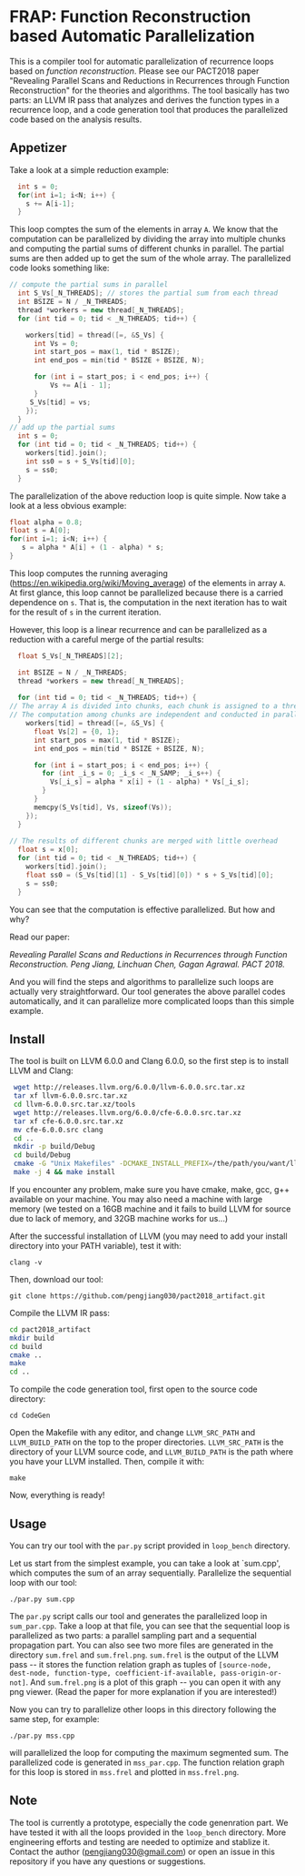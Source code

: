 # FRAP: Function Reconstruction based Automatic Parallelization

This is a compiler tool for automatic parallelization of recurrence loops based on *function reconstruction*. 
Please see our PACT2018 paper "Revealing Parallel Scans and Reductions in Recurrences through Function Reconstruction" for the theories and algorithms. 
The tool basically has two parts: an LLVM IR pass that analyzes and derives the function types in a recurrence loop, and a code generation tool that produces the parallelized code based on the analysis results. 


## Appetizer
Take a look at a simple reduction example:

```cpp
  int s = 0;
  for(int i=1; i<N; i++) {
    s += A[i-1];
  }
```

This loop comptes the sum of the elements in array `A`. We know that the computation can be parallelized by dividing the array into multiple chunks and computing the partial sums of different chunks in parallel. The partial sums are then added up to get the sum of the whole array. The parallelized code looks something like:

```cpp
// compute the partial sums in parallel
  int S_Vs[_N_THREADS]; // stores the partial sum from each thread
  int BSIZE = N / _N_THREADS;
  thread *workers = new thread[_N_THREADS];
  for (int tid = 0; tid < _N_THREADS; tid++) {

    workers[tid] = thread([=, &S_Vs] {
      int Vs = 0;
      int start_pos = max(1, tid * BSIZE);
      int end_pos = min(tid * BSIZE + BSIZE, N);

      for (int i = start_pos; i < end_pos; i++) {
          Vs += A[i - 1]; 
      }
     S_Vs[tid] = vs;
    });
  } 
// add up the partial sums
  int s = 0;
  for (int tid = 0; tid < _N_THREADS; tid++) {
    workers[tid].join();
    int ss0 = s + S_Vs[tid][0];
    s = ss0;
  } 
```

The parallelization of the above reduction loop is quite simple. Now take a look at a less obvious example:

```cpp
float alpha = 0.8;
float s = A[0];
for(int i=1; i<N; i++) {
   s = alpha * A[i] + (1 - alpha) * s;
}
```
This loop computes the running averaging (https://en.wikipedia.org/wiki/Moving_average) of the elements in array `A`. At first glance, this loop cannot be parallelized because there is a carried dependence on `s`. That is, the computation in the next iteration has to wait for the result of `s` in the current iteration. 

However, this loop is a linear recurrence and can be parallelized as a reduction with a careful merge of the partial results:

```cpp
  float S_Vs[_N_THREADS][2];

  int BSIZE = N / _N_THREADS;
  thread *workers = new thread[_N_THREADS];
  
  for (int tid = 0; tid < _N_THREADS; tid++) {
// The array A is divided into chunks, each chunk is assigned to a thread 
// The computation among chunks are independent and conducted in parallel
    workers[tid] = thread([=, &S_Vs] {
      float Vs[2] = {0, 1};
      int start_pos = max(1, tid * BSIZE);
      int end_pos = min(tid * BSIZE + BSIZE, N);

      for (int i = start_pos; i < end_pos; i++) {
        for (int _i_s = 0; _i_s < _N_SAMP; _i_s++) {
          Vs[_i_s] = alpha * x[i] + (1 - alpha) * Vs[_i_s];
        } 
      }
      memcpy(S_Vs[tid], Vs, sizeof(Vs));
    });
  } 
  
// The results of different chunks are merged with little overhead
  float s = x[0];
  for (int tid = 0; tid < _N_THREADS; tid++) {
    workers[tid].join(); 
    float ss0 = (S_Vs[tid][1] - S_Vs[tid][0]) * s + S_Vs[tid][0];
    s = ss0;
  } 
```
You can see that the computation is effective parallelized. But how and why? 

Read our paper:

*Revealing Parallel Scans and Reductions in Recurrences through Function Reconstruction. Peng Jiang, Linchuan Chen, Gagan Agrawal. PACT 2018.* 

And you will find the steps and algorithms to parallelize such loops are actually very straightforward. 
Our tool generates the above parallel codes automatically, and it can parallelize more complicated loops than this simple example.  



## Install
The tool is built on LLVM 6.0.0 and Clang 6.0.0, so the first step is to install LLVM and Clang:

```bash
 wget http://releases.llvm.org/6.0.0/llvm-6.0.0.src.tar.xz
 tar xf llvm-6.0.0.src.tar.xz
 cd llvm-6.0.0.src.tar.xz/tools
 wget http://releases.llvm.org/6.0.0/cfe-6.0.0.src.tar.xz
 tar xf cfe-6.0.0.src.tar.xz
 mv cfe-6.0.0.src clang
 cd ..
 mkdir -p build/Debug
 cd build/Debug
 cmake -G "Unix Makefiles" -DCMAKE_INSTALL_PREFIX=/the/path/you/want/llvm/installed/ -DCMAKE_BUILD_TYPE=RelWithDebInfo -DLLVM_ENABLE_ASSERTIONS=On ../..
 make -j 4 && make install
 ```
If you encounter any problem, make sure you have cmake, make, gcc, g++ available on your machine. You may also need a machine with large memory (we tested on a 16GB machine and it fails to build LLVM for source due to lack of memory, and 32GB machine works for us...)

After the successful installation of LLVM (you may need to add your install directory into your PATH variable), test it with:

`clang -v`

Then, download our tool:

`git clone https://github.com/pengjiang030/pact2018_artifact.git`

Compile the LLVM IR pass:

```bash
cd pact2018_artifact
mkdir build
cd build
cmake ..
make
cd ..
```

To compile the code generation tool, first open to the source code directory:

`cd CodeGen`

Open the Makefile with any editor, and change `LLVM_SRC_PATH` and `LLVM_BUILD_PATH` on the top to the proper directories. `LLVM_SRC_PATH` is the directory of your LLVM source code, and `LLVM_BUILD_PATH` is the path where you have your LLVM installed.
Then, compile it with:

`make`

Now, everything is ready!


## Usage
You can try our tool with the `par.py` script provided in `loop_bench` directory. 

Let us start from the simplest example, you can take a look at `sum.cpp', which computes the sum of an array sequentially. 
Parallelize the sequential loop with our tool:

`./par.py sum.cpp`

The `par.py` script calls our tool and generates the parallelized loop in `sum_par.cpp`. 
Take a loop at that file, you can see that the sequential loop is parallelized as two parts: a parallel sampling part and a sequential propagation part. 
You can also see two more files are generated in the directory `sum.frel` and `sum.frel.png`. 
`sum.frel` is the output of the LLVM pass -- it stores the function relation graph  as tuples of `[source-node, dest-node, function-type, coefficient-if-available, pass-origin-or-not]`. And `sum.frel.png` is a plot of this graph -- you can open it with any png viewer. (Read the paper for more explanation if you are interested!)

Now you can try to parallelize other loops in this directory following the same step, for example: 

`./par.py mss.cpp` 

will parallelized the loop for computing the maximum segmented sum. The parallelized code is generated in `mss_par.cpp`. The function relation graph for this loop is stored in `mss.frel` and plotted in `mss.frel.png`. 

## Note
The tool is currently a prototype, especially the code genenration part. 
We have tested it with all the loops provided in the `loop_bench` directory. 
More engineering efforts and testing are needed to optimize and stablize it.  
Contact the author (pengjiang030@gmail.com) or open an issue in this repository if you have any questions or suggestions.
